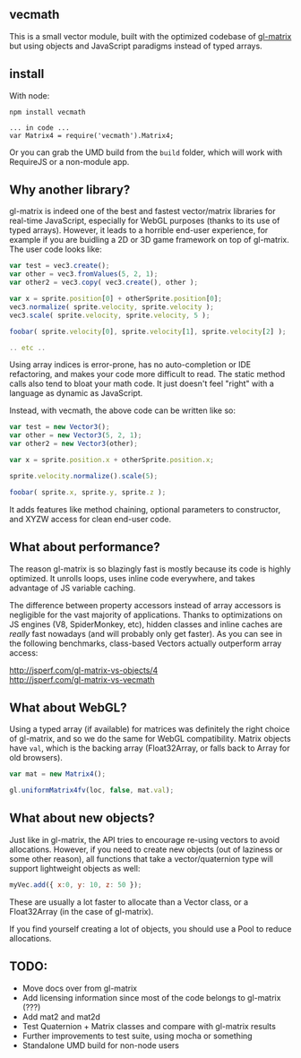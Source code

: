 ## vecmath

This is a small vector module, built with the optimized codebase of [gl-matrix](https://github.com/toji/gl-matrix) but using objects and JavaScript paradigms instead of typed arrays. 

## install

With node:

```
npm install vecmath

... in code ...
var Matrix4 = require('vecmath').Matrix4;
```

Or you can grab the UMD build from the `build` folder, which will work with RequireJS or a non-module app.

## Why another library?

gl-matrix is indeed one of the best and fastest vector/matrix libraries for real-time JavaScript, especially for WebGL purposes (thanks to its use of typed arrays). However, it leads to a horrible end-user experience, for example if you are buidling a 2D or 3D game framework on top of gl-matrix. The user code looks like:

```javascript
var test = vec3.create();
var other = vec3.fromValues(5, 2, 1);
var other2 = vec3.copy( vec3.create(), other );

var x = sprite.position[0] + otherSprite.position[0];
vec3.normalize( sprite.velocity, sprite.velocity );
vec3.scale( sprite.velocity, sprite.velocity, 5 );

foobar( sprite.velocity[0], sprite.velocity[1], sprite.velocity[2] );

.. etc ..
```

Using array indices is error-prone, has no auto-completion or IDE refactoring, and makes your code more difficult to read. The static method calls also tend to bloat your math code. It just doesn't feel "right" with a language as dynamic as JavaScript. 


Instead, with vecmath, the above code can be written like so:

```javascript
var test = new Vector3();
var other = new Vector3(5, 2, 1);
var other2 = new Vector3(other);

var x = sprite.position.x + otherSprite.position.x;

sprite.velocity.normalize().scale(5);

foobar( sprite.x, sprite.y, sprite.z );
```

It adds features like method chaining, optional parameters to constructor, and XYZW access for clean end-user code. 

## What about performance?

The reason gl-matrix is so blazingly fast is mostly because its code is highly optimized. It unrolls loops, uses inline code everywhere, and takes advantage of JS variable caching. 

The difference between property accessors instead of array accessors is negligible for the vast majority of applications. Thanks to optimizations on JS engines (V8, SpiderMonkey, etc), hidden classes and inline caches are _really_ fast nowadays (and will probably only get faster). As you can see in the following benchmarks, class-based Vectors actually outperform array access:
 
http://jsperf.com/gl-matrix-vs-objects/4  
http://jsperf.com/gl-matrix-vs-vecmath

## What about WebGL?

Using a typed array (if available) for matrices was definitely the right choice of gl-matrix, and so we do the same for WebGL compatibility. Matrix objects have `val`, which is the backing array (Float32Array, or falls back to Array for old browsers).

```javascript
var mat = new Matrix4();

gl.uniformMatrix4fv(loc, false, mat.val);
```

## What about new objects?

Just like in gl-matrix, the API tries to encourage re-using vectors to avoid allocations. However, if you need to create new objects (out of laziness or some other reason), all functions that take a vector/quaternion type will support lightweight objects as well:

```javascript
myVec.add({ x:0, y: 10, z: 50 });
```

These are usually a lot faster to allocate than a Vector class, or a Float32Array (in the case of gl-matrix). 

If you find yourself creating a lot of objects, you should use a Pool to reduce allocations. 

## TODO:

- Move docs over from gl-matrix
- Add licensing information since most of the code belongs to gl-matrix (???)
- Add mat2 and mat2d
- Test Quaternion + Matrix classes and compare with gl-matrix results
- Further improvements to test suite, using mocha or something
- Standalone UMD build for non-node users